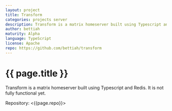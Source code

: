```yaml
---
layout: project
title: Transform
categories: projects server
description: Transform is a matrix homeserver built using Typescript and Redis.
author: bettiah
maturity: Alpha
language: TypeScript
license: Apache
repo: https://github.com/bettiah/transform
---
```


# {{ page.title }}
Transform is a matrix homeserver built using Typescript and Redis. It is not fully functional yet.

Repository: <{{page.repo}}>
